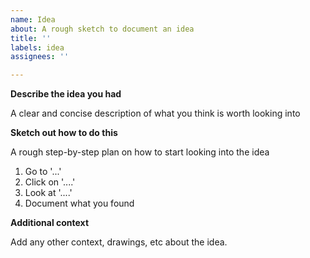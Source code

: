 ```yaml
---
name: Idea
about: A rough sketch to document an idea
title: ''
labels: idea
assignees: ''

---
```


**Describe the idea you had**

A clear and concise description of what you think is worth looking into

**Sketch out how to do this**

A rough step-by-step plan on how to start looking into the idea

1. Go to '...'
2. Click on '....'
3. Look at '....'
4. Document what you found

**Additional context**

Add any other context, drawings, etc about the idea.
